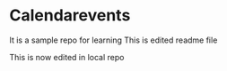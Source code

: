 # Calendarevents
It is a sample repo for learning
This is edited readme file

This is now edited in local repo
